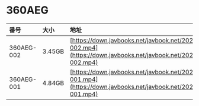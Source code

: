 # 360AEG

| 番号 | 大小 | 地址 |
| :--- | :--- | :--- |
| 360AEG-002 | 3.45GB | [https://down.javbooks.net/javbook.net/2020/06/21/360AEG-002.mp4](https://down.javbooks.net/javbook.net/2020/06/21/360AEG-002.mp4) |
| 360AEG-001 | 4.84GB | [https://down.javbooks.net/javbook.net/2020/06/21/360AEG-001.mp4](https://down.javbooks.net/javbook.net/2020/06/21/360AEG-001.mp4) |



